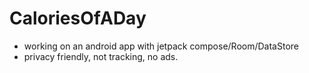 # CaloriesOfADay

- working on an android app with jetpack compose/Room/DataStore 
- privacy friendly, not tracking, no ads.

